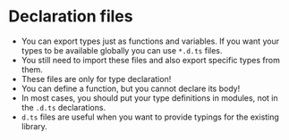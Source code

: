 # Declaration files

* You can export types just as functions and variables. If you want your types to be available globally you can use `*.d.ts` files.
* You still need to import these files and also export specific types from them.
* These files are only for type declaration!
* You can define a function, but you cannot declare its body!
* In most cases, you should put your type definitions in modules, not in the `.d.ts` declarations.
* `d.ts` files are useful when you want to provide typings for the existing library.